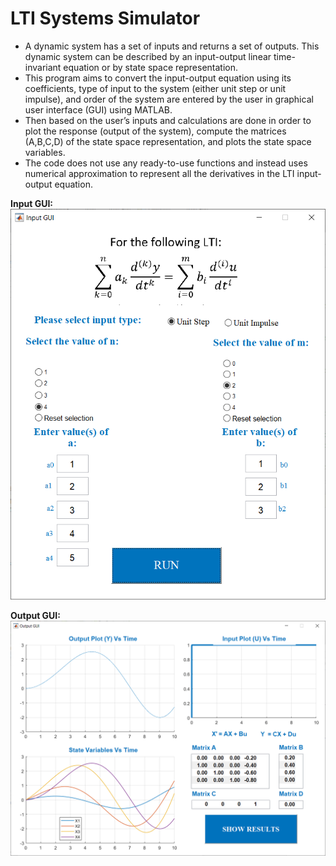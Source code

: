 # LTI Systems Simulator

* A dynamic system has a set of inputs and returns a set of outputs. This dynamic system can be described by an input-output linear time-invariant equation or by state space representation. 
* This program aims to convert the input-output equation using its coefficients, type of input to the system (either unit step or unit impulse), and order of the system are
entered by the user in graphical user interface (GUI) using MATLAB.
* Then based on the user’s inputs and calculations are done in order to plot the response (output of the system), compute the matrices (A,B,C,D) of the state space representation, and plots the state space variables. 
* The code does not use any ready-to-use functions and instead uses numerical approximation to represent all the derivatives in the LTI input-output equation.

**Input GUI:**
![Input](https://github.com/dinaabdulrasoul/LTI-Systems-Simulator/blob/main/input.PNG)

**Output GUI:**
![Output](https://github.com/dinaabdulrasoul/LTI-Systems-Simulator/blob/main/output.PNG)
